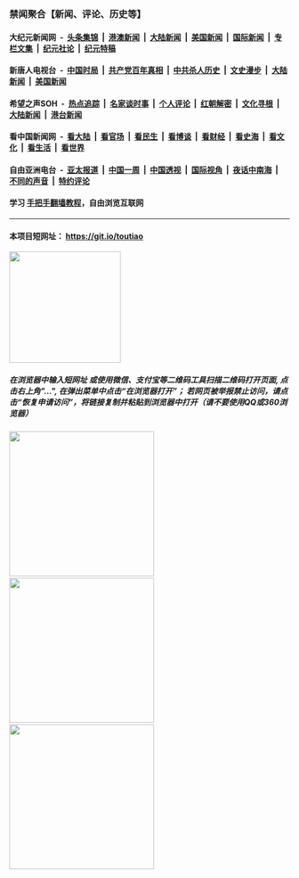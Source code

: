 ### 禁闻聚合【新闻、评论、历史等】

#### 大纪元新闻网 &nbsp;-&nbsp; [头条集锦](indexes/E头条集锦.md?t=02130244) &nbsp;|&nbsp; [港澳新闻](indexes/E港澳新闻.md?t=02130244)  &nbsp;|&nbsp; [大陆新闻](indexes/E大陆新闻.md?t=02130244) &nbsp;|&nbsp; [美国新闻](indexes/E美国新闻.md?t=02130244) &nbsp;|&nbsp; [国际新闻](indexes/E国际新闻.md?t=02130244) &nbsp;|&nbsp; [专栏文集](indexes/E专栏文集.md?t=02130244) &nbsp;|&nbsp; [纪元社论](indexes/E纪元社论.md?t=02130244) &nbsp;|&nbsp; [纪元特稿](indexes/E纪元特稿.md?t=02130244) 

#### 新唐人电视台 &nbsp;-&nbsp; [中国时局](indexes/N中国时局.md?t=02130244) &nbsp;|&nbsp; [共产党百年真相](indexes/N共产党百年真相.md?t=02130244) &nbsp;|&nbsp; [中共杀人历史](indexes/N中共杀人历史.md?t=02130244) &nbsp;|&nbsp; [文史漫步](indexes/N文史漫步.md?t=02130244) &nbsp;|&nbsp; [大陆新闻](indexes/N大陆新闻.md?t=02130244) &nbsp;|&nbsp; [美国新闻](indexes/N美国新闻.md?t=02130244)

#### 希望之声SOH &nbsp;-&nbsp; [热点追踪](indexes/H热点追踪.md?t=02130244) &nbsp;|&nbsp; [名家谈时事](indexes/H名家谈时事.md?t=02130244) &nbsp;|&nbsp; [个人评论](indexes/H个人评论.md?t=02130244)  &nbsp;|&nbsp; [红朝解密](indexes/H红朝解密.md?t=02130244) &nbsp;|&nbsp; [文化寻根](indexes/H文化寻根.md?t=02130244) &nbsp;|&nbsp; [大陆新闻](indexes/H大陆新闻.md?t=02130244) &nbsp;|&nbsp; [港台新闻](indexes/H港台新闻.md?t=02130244)

#### 看中国新闻网 &nbsp;-&nbsp; [看大陆](indexes/S看大陆.md?t=02130244) &nbsp;|&nbsp; [看官场](indexes/S看官场.md?t=02130244) &nbsp;|&nbsp; [看民生](indexes/S看民生.md?t=02130244)  &nbsp;|&nbsp; [看博谈](indexes/S看博谈.md?t=02130244) &nbsp;|&nbsp; [看财经](indexes/S看财经.md?t=02130244) &nbsp;|&nbsp; [看史海](indexes/S看史海.md?t=02130244) &nbsp;|&nbsp; [看文化](indexes/S看文化.md?t=02130244) &nbsp;|&nbsp; [看生活](indexes/S看生活.md?t=02130244) &nbsp;|&nbsp; [看世界](indexes/S看世界.md?t=02130244)

#### 自由亚洲电台 &nbsp;-&nbsp; [亚太报道](indexes/R亚太报道.md?t=02130244) &nbsp;|&nbsp; [中国一周](indexes/R中国一周.md?t=02130244) &nbsp;|&nbsp; [中国透视](indexes/R中国透视.md?t=02130244)  &nbsp;|&nbsp; [国际视角](indexes/R国际视角.md?t=02130244) &nbsp;|&nbsp; [夜话中南海](indexes/R夜话中南海.md?t=02130244) &nbsp;|&nbsp; [不同的声音](indexes/R不同的声音.md?t=02130244) &nbsp;|&nbsp; [特约评论](indexes/R特约评论.md?t=02130244)

#### 学习 [手把手翻墙教程](https://github.com/gfw-breaker/guides/wiki)，自由浏览互联网

----

#### 本项目短网址： https://git.io/toutiao
<img src="https://raw.githubusercontent.com/gfw-breaker/banned-news/master/scripts/img/qr.png" width="200px"/>  

##### 在浏览器中输入短网址 或使用微信、支付宝等二维码工具扫描二维码打开页面, 点击右上角"...", 在弹出菜单中点击“在浏览器打开”； 若网页被举报禁止访问，请点击“恢复申请访问”，将链接复制并粘贴到浏览器中打开（请不要使用QQ或360浏览器）

<img src="https://raw.githubusercontent.com/gfw-breaker/banned-news/master/scripts/img/1.png" width="260px"/> &nbsp; <img src="https://raw.githubusercontent.com/gfw-breaker/banned-news/master/scripts/img/2.png" width="260px"/> &nbsp; <img src="https://raw.githubusercontent.com/gfw-breaker/banned-news/master/scripts/img/3.png" width="260px"/>

